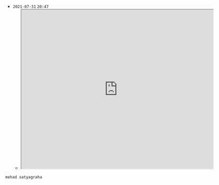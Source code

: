 - `2021-07-31`  `20:47`
	- <iframe src="https://en.wikipedia.org/wiki/Mahad_Satyagraha" width="600" height="500" ></iframe>

```query
mehad satyagraha
```